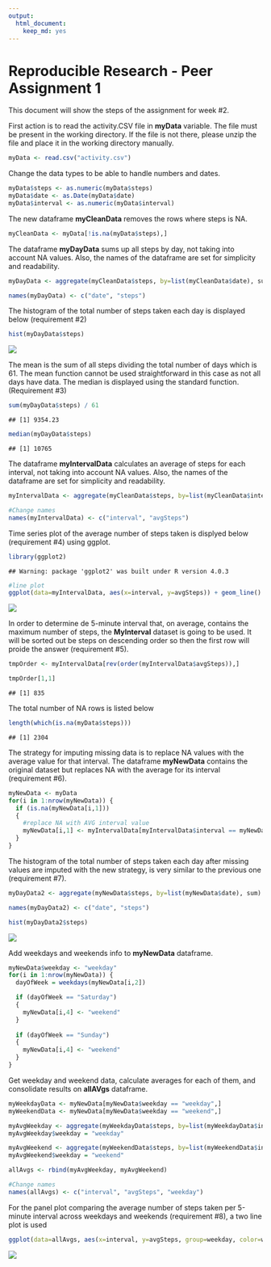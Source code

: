 ```yaml
---
output: 
  html_document: 
    keep_md: yes
---
```

Reproducible Research - Peer Assignment 1
=========================================

This document will show the steps of the assignment for week #2.

First action is to read the activity.CSV file in **myData** variable. The file must be present in the working directory. If the file is not there, please unzip the file and place it in the working directory manually.


```r
myData <- read.csv("activity.csv")
```

Change the data types to be able to handle numbers and dates.


```r
myData$steps <- as.numeric(myData$steps)
myData$date <- as.Date(myData$date)
myData$interval <- as.numeric(myData$interval)
```

The new dataframe **myCleanData** removes the rows where steps is NA.


```r
myCleanData <- myData[!is.na(myData$steps),]
```

The dataframe **myDayData** sums up all steps by day, not taking into account NA values. Also, the names of the dataframe are set for simplicity and readability.


```r
myDayData <- aggregate(myCleanData$steps, by=list(myCleanData$date), sum)

names(myDayData) <- c("date", "steps")
```

The histogram of the total number of steps taken each day is displayed below (requirement #2)


```r
hist(myDayData$steps)
```

![](PA1_template_files/figure-html/unnamed-chunk-5-1.png)<!-- -->

The mean is the sum of all steps dividing the total number of days which is 61. The mean function cannot be used straightforward in this case as not all days have data. The median is displayed using the standard function. (Requirement #3)


```r
sum(myDayData$steps) / 61
```

```
## [1] 9354.23
```

```r
median(myDayData$steps)
```

```
## [1] 10765
```

The dataframe **myIntervalData** calculates an average of steps for each interval, not taking into account NA values. Also, the names of the dataframe are set for simplicity and readability.


```r
myIntervalData <- aggregate(myCleanData$steps, by=list(myCleanData$interval), mean)

#Change names
names(myIntervalData) <- c("interval", "avgSteps")
```

Time series plot of the average number of steps taken is displyed below (requirement #4) using ggplot.


```r
library(ggplot2)
```

```
## Warning: package 'ggplot2' was built under R version 4.0.3
```

```r
#line plot
ggplot(data=myIntervalData, aes(x=interval, y=avgSteps)) + geom_line()
```

![](PA1_template_files/figure-html/unnamed-chunk-8-1.png)<!-- -->

In order to determine de 5-minute interval that, on average, contains the maximum number of steps, the **MyInterval** dataset is going to be used. It will be sorted out be steps on descending order so then the first row will proide the answer (requirement #5).


```r
tmpOrder <- myIntervalData[rev(order(myIntervalData$avgSteps)),]

tmpOrder[1,1]
```

```
## [1] 835
```
The total number of NA rows is listed below


```r
length(which(is.na(myData$steps)))
```

```
## [1] 2304
```

The strategy for imputing missing data is to replace NA values with the average value for that interval. The dataframe **myNewData** contains the original dataset but replaces NA with the average for its interval (requirement #6).


```r
myNewData <- myData
for(i in 1:nrow(myNewData)) {
  if (is.na(myNewData[i,1]))
  {
    #replace NA with AVG interval value
    myNewData[i,1] <- myIntervalData[myIntervalData$interval == myNewData[i,3],2]
  }
}
```

The histogram of the total number of steps taken each day after missing values are imputed with the new strategy, is very similar to the previous one (requirement #7).


```r
myDayData2 <- aggregate(myNewData$steps, by=list(myNewData$date), sum)

names(myDayData2) <- c("date", "steps")

hist(myDayData2$steps)
```

![](PA1_template_files/figure-html/unnamed-chunk-12-1.png)<!-- -->

Add weekdays and weekends info to  **myNewData** dataframe.


```r
myNewData$weekday <- "weekday"
for(i in 1:nrow(myNewData)) {
  dayOfWeek = weekdays(myNewData[i,2])

  if (dayOfWeek == "Saturday")
  {
    myNewData[i,4] <- "weekend"
  }
  
  if (dayOfWeek == "Sunday")
  {
    myNewData[i,4] <- "weekend"
  }
}
```

Get weekday and weekend data, calculate averages for each of them, and consolidate results on **allAVgs** dataframe.


```r
myWeekdayData <- myNewData[myNewData$weekday == "weekday",]
myWeekendData <- myNewData[myNewData$weekday == "weekend",]

myAvgWeekday <- aggregate(myWeekdayData$steps, by=list(myWeekdayData$interval), mean)
myAvgWeekday$weekday = "weekday"

myAvgWeekend <- aggregate(myWeekendData$steps, by=list(myWeekendData$interval), mean)
myAvgWeekend$weekday = "weekend"

allAvgs <- rbind(myAvgWeekday, myAvgWeekend)

#Change names
names(allAvgs) <- c("interval", "avgSteps", "weekday")
```
For the panel plot comparing the average number of steps taken per 5-minute interval across weekdays and weekends (requirement #8), a two line plot is used


```r
ggplot(data=allAvgs, aes(x=interval, y=avgSteps, group=weekday, color=weekday)) + geom_line()
```

![](PA1_template_files/figure-html/unnamed-chunk-15-1.png)<!-- -->
